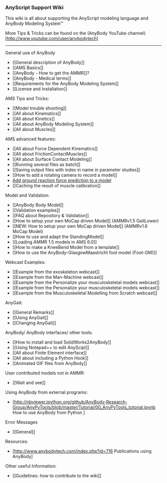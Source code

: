 ### AnyScript Support Wiki

This wiki is all about supporting the AnyScript modeling language and AnyBody Modeling System™

More Tips & Tricks can be found on the (AnyBody YouTube channel)[http://www.youtube.com/user/anybodytech]

---
General use of AnyBody
* [[General description of AnyBody]]
* [[AMS Basics]]
* [[AnyBody - How to get the AMMR]]?
* [[AnyBody - Medical terms]]
* [[Requirements for the AnyBody Modeling System]]
* [[License and Installation]]


AMS Tips and Tricks:
* [[Model trouble shooting]]
* [[All about Kinematics]]
* [[All about Kinetics]]
* [[All about AnyBody Modeling System]]
* [[All about Muscles]]


AMS advanced features:
* [[All about Force Dependent Kinematics]]
* [[All about FrictionContactMuscles]]
* [[All about Surface Contact Modeling]]
* [[Running several files as batch]]
* [[Saving output files with index in name in parameter studies]]
* [[How to add a rotating camera to record a model]]
* [Add ground reaction force prediction to a model](http://wiki.anyscript.org/images/2/2a/AddingGRFpredictiontoaMoCapmodel.pdf)
* [[Caching the result of muscle calibration]]


Model and Validation:
* [[AnyBody Body Model]]
* [[Validation examples]]
* [[FAQ about Repository & Validation]]
* [[How to setup your own MoCap driven Model]] (AMMRv1.5 GaitLower)
* [[NEW: How to setup your own MoCap driven Model]] (AMMRv1.6 MoCap Model)
* [[How to use and adapt the StandingModel]]
* [[Loading AMMR 1.5 models in AMS 6.0]]
* [[How to make a KneeBend Model from a template]]
* [[How to use the AnyBody-GlasgowMaastricht foot model (Foot-GM)]]


Webcast Examples:
* [[Example from the exoskeleton webcast]]
* [[Example from the Man-Machine webcast]]
* [[Example from the Personalize your musculoskeletal models webcast]]
* [[Example from the Personalize your musculoskeletal models webcast]]
* [[Example from the Musculoskeletal Modelling from Scratch webcast]]


AnyGait:
* [[General Remarks]]
* [[Using AnyGait]]
* [[Changing AnyGait]]


AnyBody/ AnyBody interfaces/ other tools:
* [[How to install and load SolidWorks2AnyBody]]
* [[Using Notepad++ to edit AnyScipt]]
* [[All about Finite Element interface]]
* [[All about including a Python Hook]]
* [[Animated GIF files from AnyBody]]


User contributed models not in AMMR:
* [[Wait and see]] 


Using AnyBody from external programs:
* [http://nbviewer.ipython.org/github/AnyBody-Research-Group/AnyPyTools/blob/master/Tutorial/00_AnyPyTools_tutorial.ipynb How to use AnyBody from Python ]


Error Messages
* [[General]]


Resources:
* [http://www.anybodytech.com/index.php?id=716 Publications using AnyBody]


Other useful Information:
* [[Guidelines: how to contribute to the wiki]]

